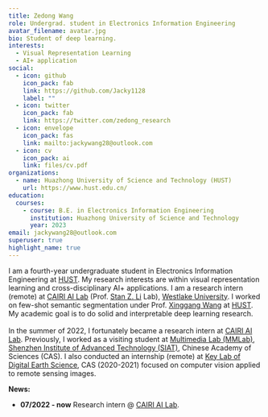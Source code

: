 ```yaml
---
title: Zedong Wang
role: Undergrad. student in Electronics Information Engineering
avatar_filename: avatar.jpg
bio: Student of deep learning.
interests:
  - Visual Representation Learning
  - AI+ application
social:
  - icon: github
    icon_pack: fab
    link: https://github.com/Jacky1128
    label: ""
  - icon: twitter
    icon_pack: fab
    link: https://twitter.com/zedong_research
  - icon: envelope
    icon_pack: fas
    link: mailto:jackywang28@outlook.com
  - icon: cv
    icon_pack: ai
    link: files/cv.pdf
organizations:
  - name: Huazhong University of Science and Technology (HUST)
    url: https://www.hust.edu.cn/
education:
  courses:
    - course: B.E. in Electronics Information Engineering
      institution: Huazhong University of Science and Technology
      year: 2023
email: jackywang28@outlook.com
superuser: true
highlight_name: true
---
```

I am a fourth-year undergraduate student in Electronics Information Engineering at [HUST](http://english.hust.edu.cn/). My research interests are within visual representation learning and cross-disciplinary AI+ applications. I am a research intern (remote) at  [CAIRI AI Lab](https://github.com/Westlake-AI) (Prof. [Stan Z. Li](https://scholar.google.com/citations?user=Y-nyLGIAAAAJ&hl=zh-CN&oi=ao) Lab), [Westlake University](https://en.westlake.edu.cn/). I worked on few-shot semantic segmentation under Prof. [Xinggang Wang](https://scholar.google.com/citations?hl=zh-CN&user=qNCTLV0AAAAJ) at [HUST](http://english.hust.edu.cn/). My academic goal is to do solid and interpretable deep learning research. \
\
In the summer of 2022, I fortunately became a research intern at [CAIRI AI Lab](https://github.com/Westlake-AI). Previously, I worked as a visiting student at [Multimedia Lab (MMLab)](http://mmlab.siat.ac.cn/), [Shenzhen Institute of Advanced Technology (SIAT)](https://english.siat.ac.cn/), Chinese Academy of Sciences (CAS). I also conducted an internship (remote) at [Key Lab of Digital Earth Science](http://www.digitalearthlab.com.cn/), CAS (2020-2021) focused on computer vision applied to remote sensing images.  

**News:**

* **07/2022 - now**   Research intern @ [CAIRI AI Lab](https://github.com/Westlake-AI).